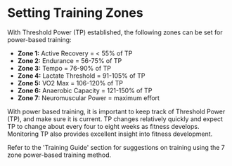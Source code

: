 # Setting Training Zones

With Threshold Power (TP) established, the following zones can be set for power-based training:

* **Zone 1:** Active Recovery = < 55% of TP
* **Zone 2:** Endurance = 56-75% of TP
* **Zone 3:** Tempo = 76-90% of TP
* **Zone 4:** Lactate Threshold = 91-105% of TP
* **Zone 5:** VO2 Max = 106-120% of TP
* **Zone 6:** Anaerobic Capacity = 121-150% of TP
* **Zone 7:** Neuromuscular Power = maximum effort

With power based training, it is important to keep track of Threshold Power (TP), and make sure it is current. TP changes relatively quickly and expect TP to change about every four to eight weeks as fitness develops. Monitoring TP also provides excellent insight into fitness development.

Refer to the 'Training Guide' section for suggestions on training using the 7 zone power-based training method.